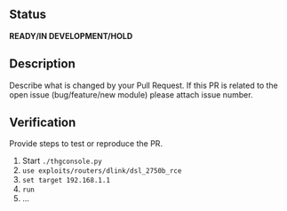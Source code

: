 ## Status
**READY/IN DEVELOPMENT/HOLD**

## Description
Describe what is changed by your Pull Request. If this PR is related to the open issue (bug/feature/new module) please attach issue number.

## Verification
Provide steps to test or reproduce the PR.
 1. Start `./thgconsole.py`
 2. `use exploits/routers/dlink/dsl_2750b_rce`
 3. `set target 192.168.1.1`
 4. `run`
 5. ...
